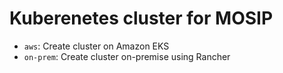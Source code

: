 # Kuberenetes cluster for MOSIP

* `aws`:  Create cluster on Amazon EKS
* `on-prem`: Create cluster on-premise using Rancher
